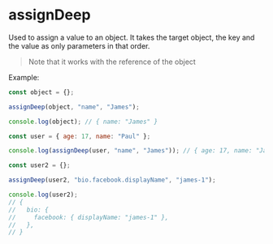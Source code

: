 # assignDeep

Used to assign a value to an object. It takes the target object, the key and the value as only parameters in that order.

> Note that it works with the reference of the object

Example:

```js
const object = {};

assignDeep(object, "name", "James");

console.log(object); // { name: "James" }

const user = { age: 17, name: "Paul" };

console.log(assignDeep(user, "name", "James")); // { age: 17, name: "James" };

const user2 = {};

assignDeep(user2, "bio.facebook.displayName", "james-1");

console.log(user2);
// {
//   bio: {
//     facebook: { displayName: "james-1" },
//   },
// }
```
